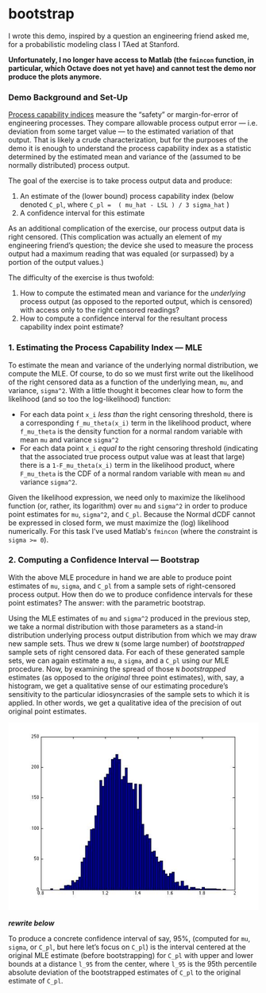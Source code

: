 # bootstrap

I wrote this demo, inspired by a question an engineering friend asked me, for a probabilistic modeling class I TAed at Stanford. 

**Unfortunately, I no longer have access to Matlab (the `fmincon` function, in particular, which Octave does not yet have) and cannot test the demo nor produce the plots anymore.**

### Demo Background and Set-Up

  [Process capability indices](http://en.wikipedia.org/wiki/Process_capability_index) measure the “safety” or margin-for-error of engineering processes. They compare allowable process output error — i.e. deviation from some target value — to the estimated variation of that output. That is likely a crude characterization, but for the purposes of the demo it is enough to understand the process capability index as a statistic determined by the estimated mean and variance of the (assumed to be normally distributed) process output.

The goal of the exercise is to take process output data and produce:

1. An estimate of the (lower bound) process capability index (below denoted `C_pl`, where `C_pl =  ( mu_hat - LSL ) / 3 sigma_hat` ) 
2. A confidence interval for this estimate

As an additional complication of the exercise, our process output data is right censored. (This complication was actually an element of my engineering friend’s question; the device she used to measure the process output had a maximum reading that was equaled (or surpassed) by a portion of the output values.) 

The difficulty of the exercise is thus twofold: 
1. How to compute the estimated mean and variance for the *underlying* process output (as opposed to the reported output, which is censored) with access only to the right censored readings?
2. How to compute a confidence interval for the resultant process capability index point estimate?

### 1. Estimating the Process Capability Index — MLE
  
To estimate the mean and variance of the underlying normal distribution, we compute the MLE. Of course, to do so we must first write out the likelihood of the right censored data as a function of the underlying mean, `mu`, and variance, `sigma^2`. With a little thought it becomes clear how to form the likelihood (and so too the log-likelihood) function: 
* For each data point `x_i` *less than* the right censoring threshold, there is a corresponding `f_mu_theta(x_i)` term in the likelihood product, where `f_mu_theta` is the density function for a normal random variable with mean `mu` and variance `sigma^2`
* For each data point `x_i` *equal to* the right censoring threshold (indicating that the associated true process output value was at least that large) there is a `1-F_mu_theta(x_i)` term in the likelihood product, where `F_mu_theta` is the CDF of a normal random variable with mean `mu` and variance `sigma^2`.


Given the likelihood expression, we need only to maximize the likelihood function (or, rather, its logarithm) over `mu` and `sigma^2` in order to produce point estimates for `mu`, `sigma^2`, and `C_pl`. Because the Normal dCDF cannot be expressed in closed form, we must maximize the (log) likelihood numerically. For this task I’ve used Matlab's `fmincon` (where the *con*straint is `sigma >= 0`).

### 2. Computing a Confidence Interval — Bootstrap

With the above MLE procedure in hand we are able to produce point estimates of `mu`, `sigma`, and `C_pl` from a sample sets of right-censored process output. How then do we to produce confidence intervals for these point estimates? The answer: with the parametric bootstrap. 

Using the MLE estimates of `mu` and `sigma^2` produced in the previous step, we take a normal distribution with those parameters as a stand-in distribution underlying process output distribution from which we may draw new sample sets. Thus we drew `N` (some large number) of *bootstrapped* sample sets of right censored data. For each of these generated sample sets, we can again estimate a `mu`, a `sigma`, and a `C_pl` using our MLE procedure. Now, by examining the spread of those `N` *bootstrapped* estimates (as opposed to the *original* three point estimates), with, say, a histogram, we get a qualitative sense of our estimating procedure’s sensitivity to the particular idiosyncrasies of the sample sets to which it is applied. In other words, we get a qualitative idea of the precision of out original point estimates.

![atl text](https://github.com/rileym/bootstrap/blob/master/bootstrappedCPlestimates.jpg)

***rewrite below***

To produce a concrete confidence interval of say, 95%, (computed for `mu`, `sigma`, or `C_pl`, but here let’s focus on `C_pl`) is the interval centered at the original MLE estimate (before bootstrapping) for `C_pl` with upper and lower bounds at a distance `l_95` from the center, where `l_95` is the 95th percentile absolute deviation of the bootstrapped estimates of `C_pl` to the original estimate of `C_pl`.

